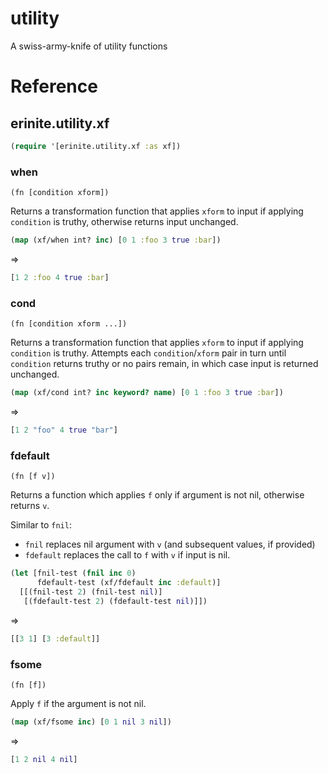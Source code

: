 # utility
A swiss-army-knife of utility functions


# Reference

## erinite.utility.xf

```clojure
(require '[erinite.utility.xf :as xf])
```

### when

`(fn [condition xform])`

Returns a transformation function that applies `xform` to input if applying `condition` is truthy, otherwise returns input unchanged.

```clojure
(map (xf/when int? inc) [0 1 :foo 3 true :bar])
```
⇒
```clojure
[1 2 :foo 4 true :bar]
```

### cond

`(fn [condition xform ...])`

Returns a transformation function that applies `xform` to input if applying `condition` is truthy. Attempts each `condition`/`xform` pair in turn until `condition` returns truthy or no pairs remain, in which case input is returned unchanged.

```clojure
(map (xf/cond int? inc keyword? name) [0 1 :foo 3 true :bar])
```
⇒
```clojure
[1 2 "foo" 4 true "bar"]
```

### fdefault

`(fn [f v])`

Returns a function which applies `f` only if argument is not nil, otherwise returns `v`.

Similar to `fnil`:
 * `fnil` replaces nil argument with `v` (and subsequent values, if provided)
 * `fdefault` replaces the call to `f` with `v` if input is nil.

```clojure
(let [fnil-test (fnil inc 0)
      fdefault-test (xf/fdefault inc :default)]
  [[(fnil-test 2) (fnil-test nil)]
   [(fdefault-test 2) (fdefault-test nil)]])
```
⇒
```clojure
[[3 1] [3 :default]]
```

### fsome

`(fn [f])`

Apply `f` if the argument is not nil.


```clojure
(map (xf/fsome inc) [0 1 nil 3 nil])
```
⇒
```clojure
[1 2 nil 4 nil]
```

